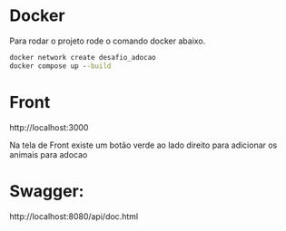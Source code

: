 # Docker
Para rodar o projeto rode o comando docker abaixo.
```cmd
docker network create desafio_adocao
docker compose up --build
```

# Front
http://localhost:3000

Na tela de Front existe um botão verde ao lado direito para adicionar os animais para adocao

# Swagger:

http://localhost:8080/api/doc.html
